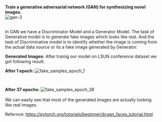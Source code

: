 __Train a generative adversarial network (GAN) for synthesizing novel images.__
<br>
![gan-3](https://user-images.githubusercontent.com/41232373/52541298-a8fb6180-2d93-11e9-8fab-335481778440.png)

<br>
In GAN we have a Discriminator Model and a Generator Model. The task of Generative model is to generate fake images which looks like real. And the task of Discriminative model is to identify whether the image is coming from the actual data source or its a fake image generated by Generator. <br>



__Generated Images:__
After trainig our model on LSUN conference dataset we got following result: <br>

__After 1 epoch:__ ![fake_samples_epoch_1](https://user-images.githubusercontent.com/41232373/52541405-e8767d80-2d94-11e9-972a-d00ba9a8e60d.png)

<br>

__After 37 epochs:__ ![fake_samples_epoch_38](https://user-images.githubusercontent.com/41232373/52541414-07750f80-2d95-11e9-948f-5d8c3dfb2ce0.png)
<br>
<br>
We can easily see that most of the generated images are actually looking like real images.

Refernce: https://pytorch.org/tutorials/beginner/dcgan_faces_tutorial.html
